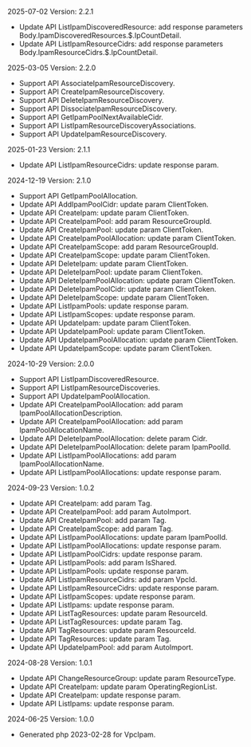 2025-07-02 Version: 2.2.1
- Update API ListIpamDiscoveredResource: add response parameters Body.IpamDiscoveredResources.$.IpCountDetail.
- Update API ListIpamResourceCidrs: add response parameters Body.IpamResourceCidrs.$.IpCountDetail.


2025-03-05 Version: 2.2.0
- Support API AssociateIpamResourceDiscovery.
- Support API CreateIpamResourceDiscovery.
- Support API DeleteIpamResourceDiscovery.
- Support API DissociateIpamResourceDiscovery.
- Support API GetIpamPoolNextAvailableCidr.
- Support API ListIpamResourceDiscoveryAssociations.
- Support API UpdateIpamResourceDiscovery.


2025-01-23 Version: 2.1.1
- Update API ListIpamResourceCidrs: update response param.


2024-12-19 Version: 2.1.0
- Support API GetIpamPoolAllocation.
- Update API AddIpamPoolCidr: update param ClientToken.
- Update API CreateIpam: update param ClientToken.
- Update API CreateIpamPool: add param ResourceGroupId.
- Update API CreateIpamPool: update param ClientToken.
- Update API CreateIpamPoolAllocation: update param ClientToken.
- Update API CreateIpamScope: add param ResourceGroupId.
- Update API CreateIpamScope: update param ClientToken.
- Update API DeleteIpam: update param ClientToken.
- Update API DeleteIpamPool: update param ClientToken.
- Update API DeleteIpamPoolAllocation: update param ClientToken.
- Update API DeleteIpamPoolCidr: update param ClientToken.
- Update API DeleteIpamScope: update param ClientToken.
- Update API ListIpamPools: update response param.
- Update API ListIpamScopes: update response param.
- Update API UpdateIpam: update param ClientToken.
- Update API UpdateIpamPool: update param ClientToken.
- Update API UpdateIpamPoolAllocation: update param ClientToken.
- Update API UpdateIpamScope: update param ClientToken.


2024-10-29 Version: 2.0.0
- Support API ListIpamDiscoveredResource.
- Support API ListIpamResourceDiscoveries.
- Support API UpdateIpamPoolAllocation.
- Update API CreateIpamPoolAllocation: add param IpamPoolAllocationDescription.
- Update API CreateIpamPoolAllocation: add param IpamPoolAllocationName.
- Update API DeleteIpamPoolAllocation: delete param Cidr.
- Update API DeleteIpamPoolAllocation: delete param IpamPoolId.
- Update API ListIpamPoolAllocations: add param IpamPoolAllocationName.
- Update API ListIpamPoolAllocations: update response param.


2024-09-23 Version: 1.0.2
- Update API CreateIpam: add param Tag.
- Update API CreateIpamPool: add param AutoImport.
- Update API CreateIpamPool: add param Tag.
- Update API CreateIpamScope: add param Tag.
- Update API ListIpamPoolAllocations: update param IpamPoolId.
- Update API ListIpamPoolAllocations: update response param.
- Update API ListIpamPoolCidrs: update response param.
- Update API ListIpamPools: add param IsShared.
- Update API ListIpamPools: update response param.
- Update API ListIpamResourceCidrs: add param VpcId.
- Update API ListIpamResourceCidrs: update response param.
- Update API ListIpamScopes: update response param.
- Update API ListIpams: update response param.
- Update API ListTagResources: update param ResourceId.
- Update API ListTagResources: update param Tag.
- Update API TagResources: update param ResourceId.
- Update API TagResources: update param Tag.
- Update API UpdateIpamPool: add param AutoImport.


2024-08-28 Version: 1.0.1
- Update API ChangeResourceGroup: update param ResourceType.
- Update API CreateIpam: update param OperatingRegionList.
- Update API CreateIpam: update response param.
- Update API ListIpams: update response param.


2024-06-25 Version: 1.0.0
- Generated php 2023-02-28 for VpcIpam.


